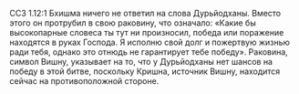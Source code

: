ССЗ 1.12:1	Бхишма ничего не ответил на слова Дурьйодханы. Вместо этого он протрубил в свою раковину, что означало: «Какие бы высокопарные словеса ты тут ни произносил, победа или поражение находятся в руках Господа. Я исполню свой долг и пожертвую жизнью ради тебя, однако это отнюдь не гарантирует тебе победу». Раковина, символ Вишну, указывает на то, что у Дурьйодханы нет шансов на победу в этой битве, поскольку Кришна, источник Вишну, находится сейчас на противоположной стороне.